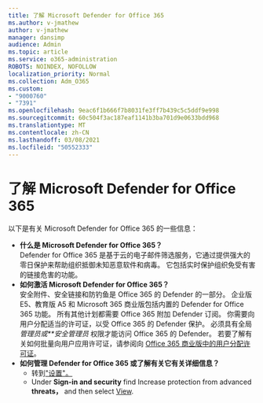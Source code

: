 ```yaml
---
title: 了解 Microsoft Defender for Office 365
ms.author: v-jmathew
author: v-jmathew
manager: dansimp
audience: Admin
ms.topic: article
ms.service: o365-administration
ROBOTS: NOINDEX, NOFOLLOW
localization_priority: Normal
ms.collection: Adm_O365
ms.custom:
- "9000760"
- "7391"
ms.openlocfilehash: 9eac6f1b666f7b8031fe3ff7b439c5c5ddf9e998
ms.sourcegitcommit: 60c504f3ac187eaf1141b3ba701d9e0633bdd968
ms.translationtype: MT
ms.contentlocale: zh-CN
ms.lasthandoff: 03/08/2021
ms.locfileid: "50552333"
---
```

# <a name="learn-about-microsoft-defender-for-office-365"></a>了解 Microsoft Defender for Office 365

以下是有关 Microsoft Defender for Office 365 的一些信息：

- **什么是 Microsoft Defender for Office 365？**  
    Defender for Office 365 是基于云的电子邮件筛选服务，它通过提供强大的零日保护来帮助组织抵御未知恶意软件和病毒。 它包括实时保护组织免受有害的链接危害的功能。
- **如何激活 Microsoft Defender for Office 365？**  
    安全附件、安全链接和防钓鱼是 Office 365 的 Defender 的一部分。 企业版 E5、教育版 A5 和 Microsoft 365 商业版包括内置的 Defender for Office 365 功能。 所有其他计划都需要 Office 365 附加 Defender 订阅。 你需要向用户分配适当的许可证，以受 Office 365 的 Defender 保护。 必须具有全局 *管理员或**安全管理员* 权限才能访问 Office 365 的 Defender。 若要了解有关如何批量向用户应用许可证，请参阅向 [Office 365 商业版中的用户分配许可证](https://go.microsoft.com/fwlink/?linkid=2093435)。
- **如何管理 Defender for Office 365 或了解有关它有关详细信息？**  
  - 转到["设置"。](https://go.microsoft.com/fwlink/p/?linkid=2075721)  
  - Under **Sign-in and security** find Increase protection from advanced **threats，** and then select [View](https://go.microsoft.com/fwlink/?linkid=2109302).
